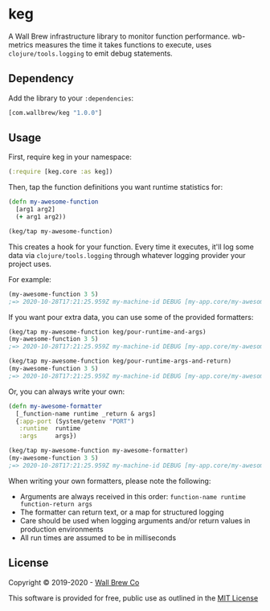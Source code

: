 # keg

A Wall Brew infrastructure library to monitor function performance.
wb-metrics measures the time it takes functions to execute, uses `clojure/tools.logging` to emit debug statements.

## Dependency

Add the library to your `:dependencies`:

```clojure
[com.wallbrew/keg "1.0.0"]
```

## Usage

First, require keg in your namespace:

```clojure
(:require [keg.core :as keg])
```

Then, tap the function definitions you want runtime statistics for:

```clojure
(defn my-awesome-function
  [arg1 arg2]
  (+ arg1 arg2))

(keg/tap my-awesome-function)
```

This creates a hook for your function.
Every time it executes, it'll log some data via `clojure/tools.logging` through whatever logging provider your project uses.

For example:

```clojure
(my-awesome-function 3 5)
;=> 2020-10-28T17:21:25.959Z my-machine-id DEBUG [my-app.core/my-awesome-function] - {:function-name my-awesome-function, :runtime 1}
```

If you want pour extra data, you can use some of the provided formatters:

```clojure
(keg/tap my-awesome-function keg/pour-runtime-and-args)
(my-awesome-function 3 5)
;=> 2020-10-28T17:21:25.959Z my-machine-id DEBUG [my-app.core/my-awesome-function] - {:function-name my-awesome-function, :runtime 1, :arguments [3 5]}

(keg/tap my-awesome-function keg/pour-runtime-args-and-return)
(my-awesome-function 3 5)
;=> 2020-10-28T17:21:25.959Z my-machine-id DEBUG [my-app.core/my-awesome-function] - {:function-name my-awesome-function, :runtime 1, :arguments [3 5], :return-value 8}
```

Or, you can always write your own:

```clojure
(defn my-awesome-formatter
  [_function-name runtime _return & args]
  {:app-port (System/getenv "PORT")
   :runtime  runtime
   :args     args})

(keg/tap my-awesome-function my-awesome-formatter)
(my-awesome-function 3 5)
;=> 2020-10-28T17:21:25.959Z my-machine-id DEBUG [my-app.core/my-awesome-function] - {:app-port 8080, :runtime 1, :args [3 5]}
```

When writing your own formatters, please note the following:

- Arguments are always received in this order: `function-name runtime function-return args`
- The formatter can return text, or a map for structured logging
- Care should be used when logging arguments and/or return values in production environments
- All run times are assumed to be in milliseconds

## License

Copyright © 2019-2020 - [Wall Brew Co](https://wallbrew.com/)

This software is provided for free, public use as outlined in the [MIT License](https://github.com/Wall-Brew-Co/keg/blob/master/LICENSE)
